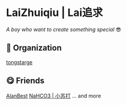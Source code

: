 # LaiZhuiqiu | Lai追求
*A boy who want to create something special* 😎
## 🎈 Organization
[tongstarge](https://github.com/tongstarge)
## 😋 Friends
[AlanBest](https://github.com/alan-best) [NaHCO3 | 小苏打](https://github.com/NaHCO3-code) ... and more
